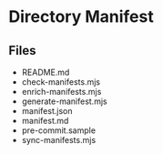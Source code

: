 # Directory Manifest

## Files

- README.md
- check-manifests.mjs
- enrich-manifests.mjs
- generate-manifest.mjs
- manifest.json
- manifest.md
- pre-commit.sample
- sync-manifests.mjs

